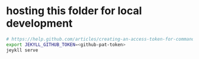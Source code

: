 # hosting this folder for local development

```bash
# https://help.github.com/articles/creating-an-access-token-for-command-line-use/
export JEKYLL_GITHUB_TOKEN=<github-pat-token>
jeykll serve
```
